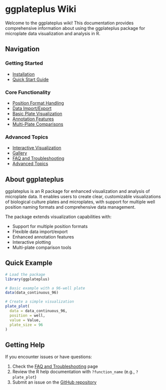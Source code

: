 # ggplateplus Wiki

Welcome to the ggplateplus wiki! This documentation provides comprehensive information about using the ggplateplus package for microplate data visualization and analysis in R.

## Navigation

### Getting Started
- [Installation](Installation)
- [Quick Start Guide](Quick-Start-Guide)

### Core Functionality
- [Position Format Handling](Position-Format-Handling)
- [Data Import/Export](Data-Import-Export)
- [Basic Plate Visualization](Basic-Plate-Visualization)
- [Annotation Features](Annotation-Features)
- [Multi-Plate Comparisons](Multi-Plate-Comparisons)

### Advanced Topics
- [Interactive Visualization](Interactive-Visualization)
- [Gallery](Gallery)
- [FAQ and Troubleshooting](FAQ-and-Troubleshooting)
- [Advanced Topics](Advanced-Topics)

## About ggplateplus

ggplateplus is an R package for enhanced visualization and analysis of microplate data. It enables users to create clear, customizable visualizations of biological culture plates and microplates, with support for multiple well position naming formats and comprehensive data management.

The package extends visualization capabilities with:
- Support for multiple position formats
- Flexible data import/export
- Enhanced annotation features
- Interactive plotting
- Multi-plate comparison tools

## Quick Example

```r
# Load the package
library(ggplateplus)

# Basic example with a 96-well plate
data(data_continuous_96)

# Create a simple visualization
plate_plot(
  data = data_continuous_96,
  position = well,
  value = Value,
  plate_size = 96
)
```

## Getting Help

If you encounter issues or have questions:
1. Check the [FAQ and Troubleshooting](FAQ-and-Troubleshooting) page
2. Review the R help documentation with `?function_name` (e.g., `?plate_plot`)
3. Submit an issue on the [GitHub repository](https://github.com/shandley/ggplateplus/issues)